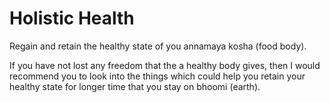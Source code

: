 # Holistic Health

Regain and retain the healthy state of you annamaya kosha (food body).

If you have not lost any freedom that the a healthy body gives, then I would recommend you to look into the things which could help you retain your healthy state for longer time that you stay on bhoomi (earth).


